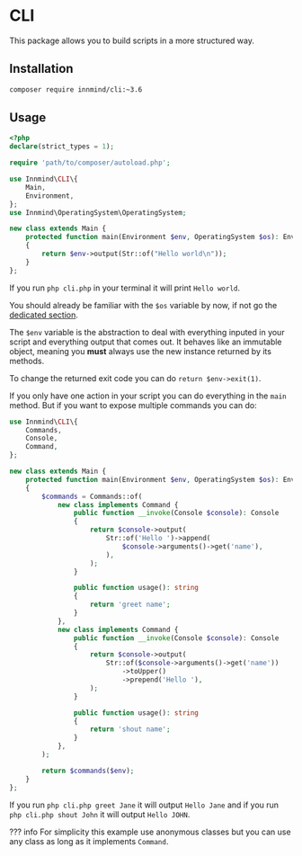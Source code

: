 # CLI

This package allows you to build scripts in a more structured way.

## Installation

```sh
composer require innmind/cli:~3.6
```

## Usage

```php title="cli.php"
<?php
declare(strict_types = 1);

require 'path/to/composer/autoload.php';

use Innmind\CLI\{
    Main,
    Environment,
};
use Innmind\OperatingSystem\OperatingSystem;

new class extends Main {
    protected function main(Environment $env, OperatingSystem $os): Environment
    {
        return $env->output(Str::of("Hello world\n"));
    }
};
```

If you run `php cli.php` in your terminal it will print `Hello world`.

You should already be familiar with the `$os` variable by now, if not go the [dedicated section](../operating-system/index.md).

The `$env` variable is the abstraction to deal with everything inputed in your script and everything output that comes out. It behaves like an immutable object, meaning you **must** always use the new instance returned by its methods.

To change the returned exit code you can do `return $env->exit(1)`.

If you only have one action in your script you can do everything in the `main` method. But if you want to expose multiple commands you can do:

```php title="cli.php"
use Innmind\CLI\{
    Commands,
    Console,
    Command,
};

new class extends Main {
    protected function main(Environment $env, OperatingSystem $os): Environment
    {
        $commands = Commands::of(
            new class implements Command {
                public function __invoke(Console $console): Console
                {
                    return $console->output(
                        Str::of('Hello ')->append(
                            $console->arguments()->get('name'),
                        ),
                    );
                }

                public function usage(): string
                {
                    return 'greet name';
                }
            },
            new class implements Command {
                public function __invoke(Console $console): Console
                {
                    return $console->output(
                        Str::of($console->arguments()->get('name'))
                            ->toUpper()
                            ->prepend('Hello '),
                    );
                }

                public function usage(): string
                {
                    return 'shout name';
                }
            },
        );

        return $commands($env);
    }
};
```

If you run `php cli.php greet Jane` it will output `Hello Jane` and if you run `php cli.php shout John` it will output `Hello JOHN`.

??? info
    For simplicity this example use anonymous classes but you can use any class as long as it implements `Command`.
